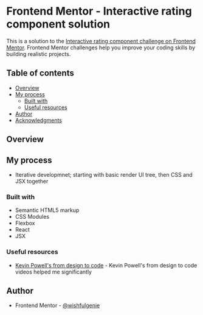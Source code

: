 # Frontend Mentor - Interactive rating component solution

This is a solution to the [Interactive rating component challenge on Frontend Mentor](https://www.frontendmentor.io/challenges/article-preview-component-dYBN_pYFT). Frontend Mentor challenges help you improve your coding skills by building realistic projects. 

## Table of contents

- [Overview](#overview)
- [My process](#my-process)
  - [Built with](#built-with)
  - [Useful resources](#useful-resources)
- [Author](#author)
- [Acknowledgments](#acknowledgments)


## Overview

## My process

- Iterative developmnet; starting with basic render UI tree, then CSS and JSX together

### Built with

- Semantic HTML5 markup
- CSS Modules
- Flexbox
- React
- JSX

### Useful resources

- [Kevin Powell's from design to code](https://www.youtube.com/watch?v=B2WL6KkqhLQ&list=PL4-IK0AVhVjPKyc9UTHzx9xUnZYTGGi2b) - Kevin Powell's from design to code videos helped me significantly

## Author

- Frontend Mentor - [@wishfulgenie](https://www.frontendmentor.io/profile/wishfulgenie)